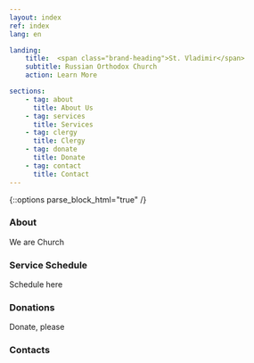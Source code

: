 ```yaml
---
layout: index
ref: index
lang: en

landing:
    title:  <span class="brand-heading">St. Vladimir</span>
    subtitle: Russian Orthodox Church
    action: Learn More

sections:
    - tag: about
      title: About Us
    - tag: services
      title: Services
    - tag: clergy
      title: Clergy
    - tag: donate
      title: Donate
    - tag: contact
      title: Contact
---
```

{::options parse_block_html="true" /}

### About

We are Church

### Service Schedule

Schedule here

### Donations

Donate, please

### Contacts
